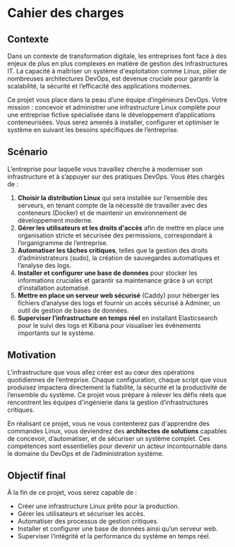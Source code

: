 # Cahier des charges

## Contexte

Dans un contexte de transformation digitale, les entreprises font face à des enjeux de plus en plus complexes en matière de gestion des infrastructures IT. La capacité à maîtriser un système d'exploitation comme Linux, pilier de nombreuses architectures DevOps, est devenue cruciale pour garantir la scalabilité, la sécurité et l’efficacité des applications modernes.

Ce projet vous place dans la peau d’une équipe d’ingénieurs DevOps. Votre mission : concevoir et administrer une infrastructure Linux complète pour une entreprise fictive spécialisée dans le développement d’applications conteneurisées. Vous serez amenés à installer, configurer et optimiser le système en suivant les besoins spécifiques de l’entreprise.

## Scénario

L’entreprise pour laquelle vous travaillez cherche à moderniser son infrastructure et à s’appuyer sur des pratiques DevOps. Vous êtes chargés de :

1. **Choisir la distribution Linux** qui sera installée sur l’ensemble des serveurs, en tenant compte de la nécessité de travailler avec des conteneurs (Docker) et de maintenir un environnement de développement moderne.
2. **Gérer les utilisateurs et les droits d'accès** afin de mettre en place une organisation stricte et sécurisée des permissions, correspondant à l’organigramme de l’entreprise.
3. **Automatiser les tâches critiques**, telles que la gestion des droits d’administrateurs (sudo), la création de sauvegardes automatiques et l’analyse des logs.
4. **Installer et configurer une base de données** pour stocker les informations cruciales et garantir sa maintenance grâce à un script d’installation automatisé.
5. **Mettre en place un serveur web sécurisé** (Caddy) pour héberger les fichiers d’analyse des logs et fournir un accès sécurisé à Adminer, un outil de gestion de bases de données.
6. **Superviser l’infrastructure en temps réel** en installant Elasticsearch pour le suivi des logs et Kibana pour visualiser les événements importants sur le système.

## Motivation

L’infrastructure que vous allez créer est au cœur des opérations quotidiennes de l’entreprise. Chaque configuration, chaque script que vous produisez impactera directement la fiabilité, la sécurité et la productivité de l’ensemble du système. Ce projet vous prépare à relever les défis réels que rencontrent les équipes d'ingénierie dans la gestion d’infrastructures critiques.

En réalisant ce projet, vous ne vous contenterez pas d'apprendre des commandes Linux, vous deviendrez des **architectes de solutions** capables de concevoir, d’automatiser, et de sécuriser un système complet. Ces compétences sont essentielles pour devenir un acteur incontournable dans le domaine du DevOps et de l’administration système.

## Objectif final

À la fin de ce projet, vous serez capable de :

- Créer une infrastructure Linux prête pour la production.
- Gérer les utilisateurs et sécuriser les accès.
- Automatiser des processus de gestion critiques.
- Installer et configurer une base de données ainsi qu’un serveur web.
- Superviser l’intégrité et la performance du système en temps réel.
